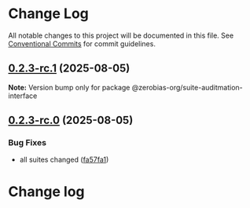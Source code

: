 # Change Log

All notable changes to this project will be documented in this file.
See [Conventional Commits](https://conventionalcommits.org) for commit guidelines.

## [0.2.3-rc.1](https://github.com/zerobias-org/suite/compare/@zerobias-org/suite-auditmation-interface@0.2.3-rc.0...@zerobias-org/suite-auditmation-interface@0.2.3-rc.1) (2025-08-05)

**Note:** Version bump only for package @zerobias-org/suite-auditmation-interface





## [0.2.3-rc.0](https://github.com/zerobias-org/suite/compare/@zerobias-org/suite-auditmation-interface@0.2.2...@zerobias-org/suite-auditmation-interface@0.2.3-rc.0) (2025-08-05)


### Bug Fixes

* all suites changed ([fa57fa1](https://github.com/zerobias-org/suite/commit/fa57fa1af7628003297df46b2d7740fe95bd2666))





# Change log
